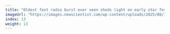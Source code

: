 ```yaml
---
title: "Oldest fast radio burst ever seen sheds light on early star formation"
imageUrl: "https://images.newscientist.com/wp-content/uploads/2025/08/14170209/SEI_261994487.jpg?width=788"
index: 13
weight: 13
---
```

